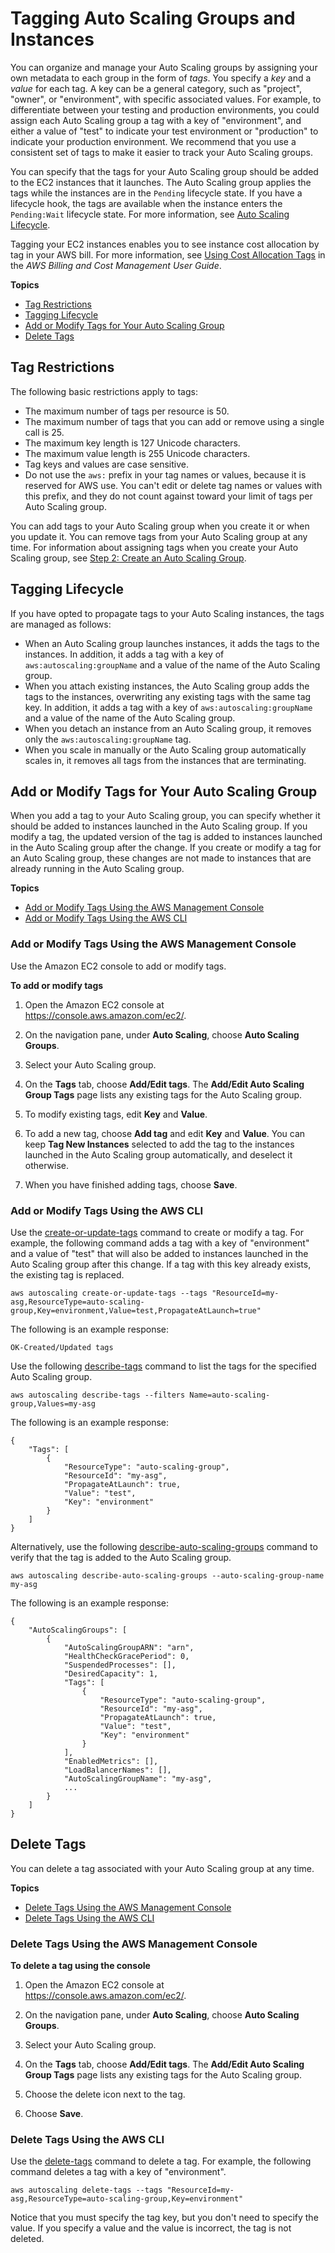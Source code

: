 # Tagging Auto Scaling Groups and Instances<a name="autoscaling-tagging"></a>

You can organize and manage your Auto Scaling groups by assigning your own metadata to each group in the form of *tags*\. You specify a *key* and a *value* for each tag\. A key can be a general category, such as "project", "owner", or "environment", with specific associated values\. For example, to differentiate between your testing and production environments, you could assign each Auto Scaling group a tag with a key of "environment", and either a value of "test" to indicate your test environment or "production" to indicate your production environment\. We recommend that you use a consistent set of tags to make it easier to track your Auto Scaling groups\.

You can specify that the tags for your Auto Scaling group should be added to the EC2 instances that it launches\. The Auto Scaling group applies the tags while the instances are in the `Pending` lifecycle state\. If you have a lifecycle hook, the tags are available when the instance enters the `Pending:Wait` lifecycle state\. For more information, see [Auto Scaling Lifecycle](AutoScalingGroupLifecycle.md)\.

Tagging your EC2 instances enables you to see instance cost allocation by tag in your AWS bill\. For more information, see [Using Cost Allocation Tags](http://docs.aws.amazon.com/awsaccountbilling/latest/aboutv2/cost-alloc-tags.html) in the *AWS Billing and Cost Management User Guide*\.

**Topics**
+ [Tag Restrictions](#tag_restrictions)
+ [Tagging Lifecycle](#tag-lifecycle)
+ [Add or Modify Tags for Your Auto Scaling Group](#add-tags)
+ [Delete Tags](#delete-tag)

## Tag Restrictions<a name="tag_restrictions"></a>

The following basic restrictions apply to tags:
+ The maximum number of tags per resource is 50\.
+ The maximum number of tags that you can add or remove using a single call is 25\.
+ The maximum key length is 127 Unicode characters\.
+ The maximum value length is 255 Unicode characters\.
+ Tag keys and values are case sensitive\.
+ Do not use the `aws:` prefix in your tag names or values, because it is reserved for AWS use\. You can't edit or delete tag names or values with this prefix, and they do not count against toward your limit of tags per Auto Scaling group\.

You can add tags to your Auto Scaling group when you create it or when you update it\. You can remove tags from your Auto Scaling group at any time\. For information about assigning tags when you create your Auto Scaling group, see [Step 2: Create an Auto Scaling Group](GettingStartedTutorial.md#gs-create-asg)\.

## Tagging Lifecycle<a name="tag-lifecycle"></a>

If you have opted to propagate tags to your Auto Scaling instances, the tags are managed as follows:
+ When an Auto Scaling group launches instances, it adds the tags to the instances\. In addition, it adds a tag with a key of `aws:autoscaling:groupName` and a value of the name of the Auto Scaling group\.
+ When you attach existing instances, the Auto Scaling group adds the tags to the instances, overwriting any existing tags with the same tag key\. In addition, it adds a tag with a key of `aws:autoscaling:groupName` and a value of the name of the Auto Scaling group\.
+ When you detach an instance from an Auto Scaling group, it removes only the `aws:autoscaling:groupName` tag\.
+ When you scale in manually or the Auto Scaling group automatically scales in, it removes all tags from the instances that are terminating\.

## Add or Modify Tags for Your Auto Scaling Group<a name="add-tags"></a>

When you add a tag to your Auto Scaling group, you can specify whether it should be added to instances launched in the Auto Scaling group\. If you modify a tag, the updated version of the tag is added to instances launched in the Auto Scaling group after the change\. If you create or modify a tag for an Auto Scaling group, these changes are not made to instances that are already running in the Auto Scaling group\.

**Topics**
+ [Add or Modify Tags Using the AWS Management Console](#add-tags-console)
+ [Add or Modify Tags Using the AWS CLI](#add-tags-aws-cli)

### Add or Modify Tags Using the AWS Management Console<a name="add-tags-console"></a>

Use the Amazon EC2 console to add or modify tags\.

**To add or modify tags**

1. Open the Amazon EC2 console at [https://console\.aws\.amazon\.com/ec2/](https://console.aws.amazon.com/ec2/)\.

1. On the navigation pane, under **Auto Scaling**, choose **Auto Scaling Groups**\.

1. Select your Auto Scaling group\.

1. On the **Tags** tab, choose **Add/Edit tags**\. The **Add/Edit Auto Scaling Group Tags** page lists any existing tags for the Auto Scaling group\.

1. To modify existing tags, edit **Key** and **Value**\.

1. To add a new tag, choose **Add tag** and edit **Key** and **Value**\. You can keep **Tag New Instances** selected to add the tag to the instances launched in the Auto Scaling group automatically, and deselect it otherwise\.

1. When you have finished adding tags, choose **Save**\.

### Add or Modify Tags Using the AWS CLI<a name="add-tags-aws-cli"></a>

Use the [create\-or\-update\-tags](http://docs.aws.amazon.com/cli/latest/reference/autoscaling/create-or-update-tags.html) command to create or modify a tag\. For example, the following command adds a tag with a key of "environment" and a value of "test" that will also be added to instances launched in the Auto Scaling group after this change\. If a tag with this key already exists, the existing tag is replaced\.

```
aws autoscaling create-or-update-tags --tags "ResourceId=my-asg,ResourceType=auto-scaling-group,Key=environment,Value=test,PropagateAtLaunch=true"
```

The following is an example response:

```
OK-Created/Updated tags
```

Use the following [describe\-tags](http://docs.aws.amazon.com/cli/latest/reference/autoscaling/describe-tags.html) command to list the tags for the specified Auto Scaling group\.

```
aws autoscaling describe-tags --filters Name=auto-scaling-group,Values=my-asg
```

The following is an example response:

```
{
    "Tags": [
        {
            "ResourceType": "auto-scaling-group",
            "ResourceId": "my-asg",
            "PropagateAtLaunch": true,
            "Value": "test",
            "Key": "environment"
        }
    ]
}
```

Alternatively, use the following [describe\-auto\-scaling\-groups](http://docs.aws.amazon.com/cli/latest/reference/autoscaling/describe-auto-scaling-groups.html) command to verify that the tag is added to the Auto Scaling group\.

```
aws autoscaling describe-auto-scaling-groups --auto-scaling-group-name my-asg
```

The following is an example response:

```
{
    "AutoScalingGroups": [
        {
            "AutoScalingGroupARN": "arn",
            "HealthCheckGracePeriod": 0,
            "SuspendedProcesses": [],
            "DesiredCapacity": 1,
            "Tags": [
                {
                    "ResourceType": "auto-scaling-group",
                    "ResourceId": "my-asg",
                    "PropagateAtLaunch": true,
                    "Value": "test",
                    "Key": "environment"
                }
            ],
            "EnabledMetrics": [],
            "LoadBalancerNames": [],
            "AutoScalingGroupName": "my-asg",
            ...
        }
    ]
}
```

## Delete Tags<a name="delete-tag"></a>

You can delete a tag associated with your Auto Scaling group at any time\.

**Topics**
+ [Delete Tags Using the AWS Management Console](#delete-tag-console)
+ [Delete Tags Using the AWS CLI](#delete-tag-aws-cli)

### Delete Tags Using the AWS Management Console<a name="delete-tag-console"></a>

**To delete a tag using the console**

1. Open the Amazon EC2 console at [https://console\.aws\.amazon\.com/ec2/](https://console.aws.amazon.com/ec2/)\.

1. On the navigation pane, under **Auto Scaling**, choose **Auto Scaling Groups**\.

1. Select your Auto Scaling group\.

1. On the **Tags** tab, choose **Add/Edit tags**\. The **Add/Edit Auto Scaling Group Tags** page lists any existing tags for the Auto Scaling group\.

1. Choose the delete icon next to the tag\.

1. Choose **Save**\.

### Delete Tags Using the AWS CLI<a name="delete-tag-aws-cli"></a>

Use the [delete\-tags](http://docs.aws.amazon.com/cli/latest/reference/autoscaling/delete-tags.html) command to delete a tag\. For example, the following command deletes a tag with a key of "environment"\.

```
aws autoscaling delete-tags --tags "ResourceId=my-asg,ResourceType=auto-scaling-group,Key=environment"
```

Notice that you must specify the tag key, but you don't need to specify the value\. If you specify a value and the value is incorrect, the tag is not deleted\.
